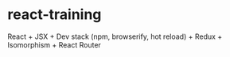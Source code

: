 # react-training
React + JSX + Dev stack (npm, browserify, hot reload) + Redux + Isomorphism + React Router

